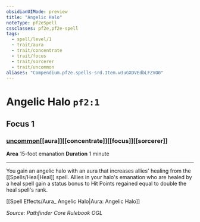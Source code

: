 ```yaml
---
obsidianUIMode: preview
title: "Angelic Halo"
noteType: pf2eSpell
cssclasses: pf2e,pf2e-spell
tags:
  - spell/level/1
  - trait/aura
  - trait/concentrate
  - trait/focus
  - trait/sorcerer
  - trait/uncommon
aliases: "Compendium.pf2e.spells-srd.Item.w3uGXDVEdbLFZVO0" 
---
```

# Angelic Halo  `pf2:1`  
## Focus 1
### [uncommon](uncommon "Uncommon Rarity Trait")[[aura]][[concentrate]][[focus]][[sorcerer]]

**Area** 15-foot emanation
**Duration** 1 minute
* * * 
You gain an angelic halo with an aura that increases allies' healing from the [[Spells/Heal|Heal]] spell. Allies in your halo's emanation who are healed by a heal spell gain a status bonus to Hit Points regained equal to double the heal spell's rank.

[[Spell Effects/Aura_ Angelic Halo|Aura: Angelic Halo]]

*Source: Pathfinder Core Rulebook*
*OGL*